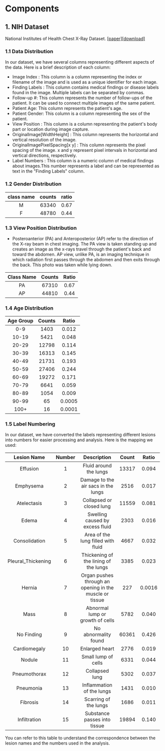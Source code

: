 # Components


## 1. NIH Dataset
National Institutes of Health Chest X-Ray Dataset. [[paper]](https://openaccess.thecvf.com/content_cvpr_2017/papers/Wang_ChestX-ray8_Hospital-Scale_Chest_CVPR_2017_paper.pdf)[[download]](https://nihcc.app.box.com/v/ChestXray-NIHCC)



### 1.1 Data Distribution

In our dataset, we have several columns representing different aspects of the data. Here is a brief description of each column:

- Image Index : This column is a column representing the index or filename of the image and is used as a unique identifier for each image.
- Finding Labels : This column contains medical findings or disease labels found in the image. Multiple labels can be separated by commas.
- Follow-up #: This column represents the number of follow-ups of the patient. It can be used to connect multiple images of the same patient.
- Patient Age: This column represents the patient's age.
- Patient Gender: This column is a column representing the sex of the patient.
- View Position : This column is a column representing the patient's body part or location during image capture.
- OriginalImage[WidthHeight] : This column represents the horizontal and vertical resolution of the image.
- OriginalImagePixelSpacing[x y] : This column represents the pixel spacing of the image. x and y represent pixel intervals in horizontal and vertical directions, respectively.
- Label Numbers : This column is a numeric column of medical findings about images.This number represents a label and can be represented as text in the "Finding Labels" column.


### 1.2 Gender Distribution

| class name | counts | ratio |
| :--------: | :----: | :---: |
|     M      | 63340  | 0.67  |
|     F      | 48780  | 0.44  |

### 1.3 View Position Distribution

- Posteroanterior (PA) and Anteroposterior (AP) refer to the direction of the X-ray beam in chest imaging. The PA view is taken standing up and creates an image as the x-rays travel through the patient's back and toward the abdomen. AP view, unlike PA, is an imaging technique in which radiation first passes through the abdomen and then exits through the back. This photo was taken while lying down.

| Class Name | Counts | Ratio |
| :--------: | :----: | :---: |
|     PA     | 67310  | 0.67  |
|     AP     | 44810  | 0.44  |

### 1.4 Age Distribution

| Age Group | Counts | Ratio  |
| :-------: | :----: | :----: |
|    0-9    |  1403  | 0.012  |
|   10-19   |  5421  | 0.048  |
|   20-29   | 12798  | 0.114  |
|   30-39   | 16313  | 0.145  |
|   40-49   | 21731  | 0.193  |
|   50-59   | 27406  | 0.244  |
|   60-69   | 19272  | 0.171  |
|   70-79   |  6641  | 0.059  |
|   80-89   |  1054  | 0.009  |
|   90-99   |   65   | 0.0005 |
|   100+    |   16   | 0.0001 |

### 1.5 Label Numbering

In our dataset, we have converted the labels representing different lesions into numbers for easier processing and analysis. Here is the mapping we used:

|    Lesion Name     | Number |                       Description                       | Count | Ratio  |
| :----------------: | :----: | :-----------------------------------------------------: | :---: | :----: |
|      Effusion      |   1    |                 Fluid around the lungs                  | 13317 | 0.094  |
|     Emphysema      |   2    |           Damage to the air sacs in the lungs           | 2516  | 0.017  |
|    Atelectasis     |   3    |                Collapsed or closed lung                 | 11559 | 0.081  |
|       Edema        |   4    |             Swelling caused by excess fluid             | 2303  | 0.016  |
|   Consolidation    |   5    |           Area of the lung filled with fluid            | 4667  | 0.032  |
| Pleural_Thickening |   6    |          Thickening of the lining of the lungs          | 3385  | 0.023  |
|       Hernia       |   7    | Organ pushes through an opening in the muscle or tissue |  227  | 0.0016 |
|        Mass        |   8    |            Abnormal lump or growth of cells             | 5782  | 0.040  |
|     No Finding     |   9    |                  No abnormality found                   | 60361 | 0.426  |
|    Cardiomegaly    |   10   |                     Enlarged heart                      | 2776  | 0.019  |
|       Nodule       |   11   |                   Small lump of cells                   | 6331  | 0.044  |
|    Pneumothorax    |   12   |                     Collapsed lung                      | 5302  | 0.037  |
|     Pneumonia      |   13   |                Inflammation of the lungs                | 1431  | 0.010  |
|      Fibrosis      |   14   |                  Scarring of the lungs                  | 1686  | 0.011  |
|    Infiltration    |   15   |              Substance passes into tissue               | 19894 | 0.140  |

You can refer to this table to understand the correspondence between the lesion names and the numbers used in the analysis.

 
